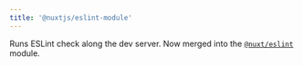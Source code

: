 ```yaml
---
title: '@nuxtjs/eslint-module'
---
```


Runs ESLint check along the dev server. Now merged into the [`@nuxt/eslint`](/packages/eslint) module.

